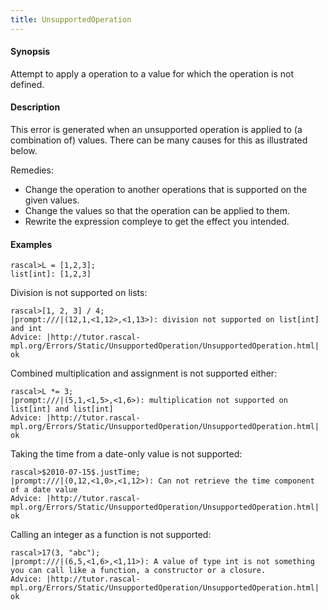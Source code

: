 ```yaml
---
title: UnsupportedOperation
---
```


#### Synopsis

Attempt to apply a operation to a value for which the operation is not defined.

#### Description

This error is generated when an unsupported operation is applied to (a combination of) values.
There can be many causes for this as illustrated below.

Remedies: 

*  Change the operation to another operations that is supported on the given values.
*  Change the values so that the operation can be applied to them.
*  Rewrite the expression compleye to get the effect you intended.

#### Examples


```rascal-shell
rascal>L = [1,2,3];
list[int]: [1,2,3]
```
Division is not supported on lists:

```rascal-shell
rascal>[1, 2, 3] / 4;
|prompt:///|(12,1,<1,12>,<1,13>): division not supported on list[int] and int
Advice: |http://tutor.rascal-mpl.org/Errors/Static/UnsupportedOperation/UnsupportedOperation.html|
ok
```
Combined multiplication and assignment is not supported either:

```rascal-shell
rascal>L *= 3;
|prompt:///|(5,1,<1,5>,<1,6>): multiplication not supported on list[int] and list[int]
Advice: |http://tutor.rascal-mpl.org/Errors/Static/UnsupportedOperation/UnsupportedOperation.html|
ok
```
Taking the time from a date-only value is not supported:

```rascal-shell
rascal>$2010-07-15$.justTime;
|prompt:///|(0,12,<1,0>,<1,12>): Can not retrieve the time component of a date value
Advice: |http://tutor.rascal-mpl.org/Errors/Static/UnsupportedOperation/UnsupportedOperation.html|
ok
```
Calling an integer as a function is not supported:

```rascal-shell
rascal>17(3, "abc");
|prompt:///|(6,5,<1,6>,<1,11>): A value of type int is not something you can call like a function, a constructor or a closure.
Advice: |http://tutor.rascal-mpl.org/Errors/Static/UnsupportedOperation/UnsupportedOperation.html|
ok
```


